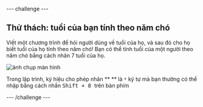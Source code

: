 \--- challenge \---

## Thử thách: tuổi của bạn tính theo năm chó

Viết một chương trình để hỏi người dùng về tuổi của họ, và sau đó cho họ biết tuổi của họ tính theo năm chó! Bạn có thể tính tuổi của một người theo năm chó bằng cách nhân 7 tuổi của họ.

![ảnh chụp màn hình](images/me-dog-years.png)

Trong lập trình, ký hiệu cho phép nhân ** ** là ` * ` ký tự mà bạn thường có thể nhập bằng cách nhấn <kbd> Shift + 8 </kbd> trên bàn phím

\--- /challenge \---
